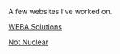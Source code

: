 A few websites I've worked on.

[WEBA Solutions](http://webasolutions.com/)

[Not Nuclear](https://notnuclear.com/)
